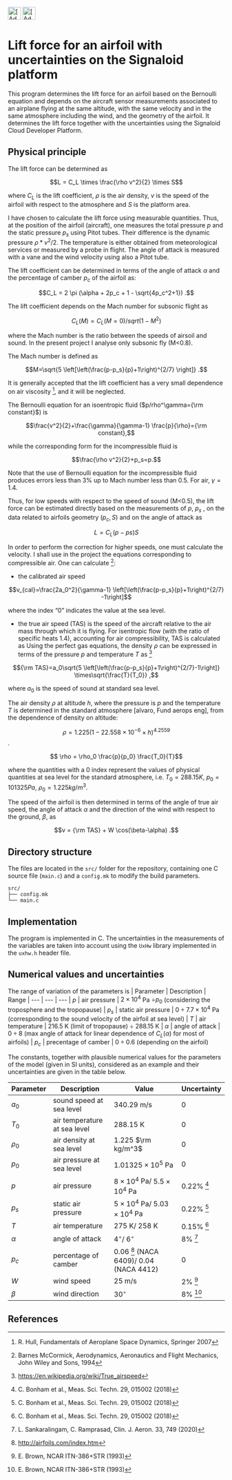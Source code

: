 [<img src="https://assets.signaloid.io/add-to-signaloid-cloud-logo-dark-v6.png#gh-dark-mode-only" alt="[Add to signaloid.io]" height="30">](https://signaloid.io/repositories?connect=https://github.com/signaloid/Signaloid-Demo-General-C#gh-dark-mode-only)
[<img src="https://assets.signaloid.io/add-to-signaloid-cloud-logo-light-v6.png#gh-light-mode-only" alt="[Add to signaloid.io]" height="30">](https://signaloid.io/repositories?connect=https://github.com/signaloid/Signaloid-Demo-General-C#gh-light-mode-only)

# Lift force for an airfoil with uncertainties on the Signaloid platform
This program determines the lift force for an airfoil based on the Bernoulli equation and depends on the aircraft sensor measurements associated to an airplane flying at the same altitude, with the same velocity and in the same atmosphere including the wind, and the geometry of the airfoil. It determines the lift force together with the uncertainties using the Signaloid Cloud Developer Platform.

## Physical principle
The lift force can be determined as

$$L = C_L \times \frac{\rho v^2}{2} \times S$$

where $C_L$ is the lift coefficient, $\rho$ is the air density, $v$ is the speed of the airfoil with respect to the atmosphere and $S$ is the platform area.

I have chosen to calculate the lift force using measurable quantities. Thus, at the position of the airfoil (aircraft), one measures the total pressure $p$ and the static pressure $p_s$ using Pitot tubes. Their difference is the dynamic pressure $\rho*v^2/2$. The temperature is either obtained from meteorological services or measured by a probe in flight. The angle of attack is measured with a vane and the wind velocity using also a Pitot tube.

The lift coefficient can be determined in terms of the angle of attack $\alpha$ and the percentage of camber $p_c$ of the airfoil as:

$$C_L = 2 \pi (\alpha + 2p_c + 1 - \sqrt{4p_c^2+1})  .$$

The lift coefficient depends on the Mach number for subsonic flight as

$$C_L(M)= C_L(M=0)/sqrt(1-M^2)$$

where the Mach number is the ratio between the speeds of airsoil and sound. In the present project I analyse only subsonic fly (M<0.8).

The Mach number is defined as

$$M=\sqrt{5 \left[\left(\frac{p-p_s}{p}+1\right)^{2/7} \right]} .$$

It is generally accepted that the lift coefficient has a very small dependence on air viscosity [^0], and it will be neglected. 

The Bernoulli equation for an isoentropic fluid ($p/rho^\gamma={\rm constant}$) is

$$\frac{v^2}{2}+\frac{\gamma}{\gamma-1} \frac{p}{\rho}={\rm constant},$$

while the corresponding form for the incompressible fluid is

$$\frac{\rho v^2}{2}+p_s=p.$$

Note that the use of Bernoulli equation for the incompressible fluid produces errors less than 3% up to Mach number less than 0.5. For air, $\gamma=1.4$.

Thus, for low speeds with respect to the speed of sound (M<0.5), the lift force can be estimated directly based on the measurements of $p$, $p_s$ , on the data related to airfoils geometry $(p_c, S)$ and on the angle of attack as

$$L=C_L(p-ps)S$$

In order to perform the correction for higher speeds, one must calculate the velocity. 
I shall use in the project the equations corresponding to compressible air.
One can calculate [^0a]:
- the calibrated air speed 

$$v_{cal}=\frac{2a_0^2}{\gamma-1} \left[\left(\frac{p-p_s}{p}+1\right)^{2/7} -1\right]$$

where the index “0” indicates the value at the sea level.

- the true air speed (TAS) is the speed of the aircraft relative to the air mass through which it is flying. For isentropic flow (with the ratio of specific heats 1.4), accounting for air compressibility, TAS is calculated as 
Using the perfect gas equations, the density $\rho$ can be expressed in terms of the pressure $p$ and temperature $T$ as [^1]

$${\rm TAS}=a_0\sqrt{5 \left[\left(\frac{p-p_s}{p}+1\right)^{2/7}-1\right]} \times\sqrt{\frac{T}{T_0}} ,$$

where $a_0$ is the speed of sound at standard sea level.

The air density $\rho$ at altitude $h$, where the pressure is $p$ and the temperature $T$ is determined in the standard atmosphere [alvaro, Fund aerops eng], from the dependence of density on altitude:

$$ \rho = 1.225 (1-22.558 \times 10^{-6} \times h)^4.2559$$. 


$$ \rho = \rho_0 \frac{p}{p_0} \frac{T_0}{T}$$

where the quantities with a 0 index represent the values of physical quantities at sea level for the standard atmosphere, i.e. $T_0 = 288.15 K$, $p_0=101325 Pa$, $\rho_0=1.225 kg/m^3$.



The speed of the airfoil is then determined in terms of the angle of true air speed, the angle of attack $\alpha$ and the direction of the wind with respect to the ground, $\beta$, as

$$v = {\rm TAS} + W \cos(\beta-\alpha)  .$$


## Directory structure
The files are located in the `src/` folder for the repository, containing one C source file (`main.c`) and a `config.mk` to modify the build parameters.
```
src/
├── config.mk
└── main.c
```


## Implementation
The program is implemented in C. The uncertainties in the measurements of the variables are taken into account using the `UxHw` library implemented in the `uxhw.h` header file.
## Numerical values and uncertainties

The range of variation of the parameters is
| Parameter | Description | Range
| --- | --- | --- 
| $p$ | air pressure  | $2 \times 10^4$ Pa $\div p_0$ (considering the troposphere and the tropopause)
| $p_s$ | static air pressure  | $0 \div 7.7 \times 10^4$ Pa (corresponding to the sound velocity of the airfoil at sea level)
| $T$ | air temperature | 216.5 K (limit of tropopause) $\div$ 288.15 K 
| $\alpha$ | angle of attack | $0 \div 8$ (max angle of attack for linear dependence of $C_L(\alpha)$ for most of airfoils)
| $p_c$ | precentage of camber | $0 \div 0.6$ (depending on the airfoil)

The constants, together with plausible numerical values for the parameters of the model (given in SI units), considered as an example and their uncertainties are given in the table below.

| Parameter | Description | Value | Uncertainty
| --- | --- | --- | ---
| $a_0$ | sound speed at sea level | 340.29 m/s | 0
| $T_0$ | air temperature at sea level | 288.15 K | 0
| $\rho_0$ | air density at sea level | 1.225 $\rm kg/m^3$ | 0
| $p_0$ | air pressure at sea level | $1.01325 \times 10^5$ Pa | 0
| $p$ | air pressure  | $8 \times 10^4$ Pa/ $5.5 \times 10^4$ Pa | $0.22$% [^2]
| $p_s$ | static air pressure  | $5 \times 10^4$ Pa/ $5.03 \times 10^4$ Pa | $0.22$% [^2]
| $T$ | air temperature | 275 K/ 258 K |  $0.15$% [^2]
| $\alpha$ | angle of attack | $4^{\circ}$/ $6^{\circ}$ | 8% [^3]
| $p_c$ | percentage of camber | 0.06 [^4] (NACA 6409)/ 0.04 (NACA 4412) | 0 
| $W$ | wind speed | 25 m/s | 2% [^5]
| $\beta$ | wind direction | $30^{\circ}$ | 8% [^5]


## References
[^0]: R. Hull, Fundamentals of Aeroplane Space Dynamics, Springer 2007
[^0a]: Barnes McCormick, Aerodynamics, Aeronautics and Flight Mechanics, John Wiley and Sons, 1994
[^1]: https://en.wikipedia.org/wiki/True_airspeed
[^2]: C. Bonham et al., Meas. Sci. Techn. 29, 015002 (2018)
[^3]: L. Sankaralingam, C. Ramprasad, Clin. J. Aeron. 33, 749 (2020)
[^4]: http://airfoils.com/index.htm
[^5]: E. Brown, NCAR ITN-386+STR (1993) 
